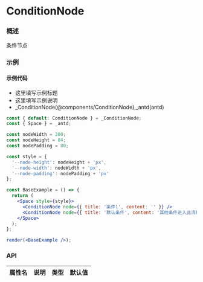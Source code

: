 
# ConditionNode


### 概述

条件节点


### 示例

#### 示例代码

- 这里填写示例标题
- 这里填写示例说明
- _ConditionNode(@components/ConditionNode),_antd(antd)

```jsx
const { default: ConditionNode } = _ConditionNode;
const { Space } = _antd;

const nodeWidth = 200;
const nodeHeight = 84;
const nodePadding = 80;

const style = {
  '--node-height': nodeHeight + 'px',
  '--node-width': nodeWidth + 'px',
  '--node-padding': nodePadding + 'px'
};

const BaseExample = () => {
  return (
    <Space style={style}>
      <ConditionNode node={{ title: '条件1', content: '' }} />
      <ConditionNode node={{ title: '默认条件', content: '其他条件进入此流程', type: 'default' }} />
    </Space>
  );
};

render(<BaseExample />);

```


### API

|属性名|说明|类型|默认值|
|  ---  | ---  | --- | --- |

